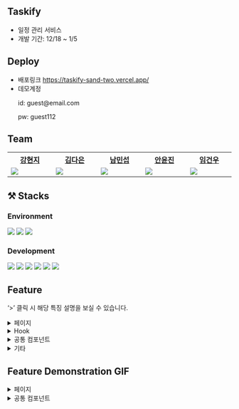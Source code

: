 ## Taskify
- 일정 관리 서비스
- 개발 기간: 12/18 ~ 1/5

## Deploy
- 배포링크
  https://taskify-sand-two.vercel.app/
- 데모계정
  <p>id: guest@email.com</p>
  <p>pw: guest112</p>
  
## Team
<table width="600px">
    <th style="text-align:center">
      <a href = "https://github.com/kanglocal"> 강현지 </a> 
    </th>
    <th style="text-align:center">
      <a href ="https://github.com/kde98892">김다은</a>
    </th>
    <th style="text-align:center">
      <a href = "https://github.com/namminimi">남민섭</a>
    </th>
  <th style="text-align:center">
      <a href = "https://github.com/thisisthewa2">안윤진</a>
    </th>
   <th style="text-align:center">
      <a href = "https://github.com/gw-lim">임건우</a>
    <tr>
        <td width="200px">
            <img src = "https://github.com/Peachy-Peachy/Taskify/assets/119280160/a9f0a518-80d5-4cbe-a1f9-4aa79b45fbf6"/>
        </td>
        <td width="200px">
            <img src = "https://github.com/Peachy-Peachy/Taskify/assets/119280160/83f09667-a69e-416f-8787-766892623d9c"/>
        </td>
        <td width="200px">
           <img src = "https://github.com/Peachy-Peachy/Taskify/assets/119280160/e879d42d-c9bf-40b7-96fb-102fd92fd974"/>
        </td>
        <td width="200px">
           <img src = "https://github.com/Peachy-Peachy/Taskify/assets/119280160/d5b431c4-3eb4-459d-9849-3762d22975b9"/>
        </td>
        <td width="200px">
           <img src = "https://github.com/Peachy-Peachy/Taskify/assets/119280160/4c45aa85-4f44-47ba-9292-6b62868aadac"/>
        </td>
    </tr>
    
</table>

## ⚒️ Stacks

### Environment
<p>
<img src="https://img.shields.io/badge/Git-F05032?style=for-the-badge&logo=NextJS&logoColor=white">
<img src="https://img.shields.io/badge/Github-181717?style=for-the-badge&logo=Github&logoColor=white">
<img src="https://img.shields.io/badge/VSCode-007ACC?style=for-the-badge&logo=VisualStudioCode&logoColor=white">
</p>

### Development
<p>
    <img src="https://img.shields.io/badge/Next.js-000000?style=for-the-badge&logo=Next.js&logoColor=white">
    <img src="https://img.shields.io/badge/TS-3178C6?style=for-the-badge&logo=TypeScript&logoColor=white">
  <img src="https://img.shields.io/badge/React-61DAFB?style=for-the-badge&logo=React&logoColor=white">
  <img src="https://img.shields.io/badge/tailwind-06B6D4?style=for-the-badge&logo=Tailwindcss&logoColor=white">
    <img src="https://img.shields.io/badge/React Query-FF4154?style=for-the-badge&logo=ReactQuery&logoColor=white">
      <img src="https://img.shields.io/badge/React Hook Form-EC5990?style=for-the-badge&logo=ReactHookForm&logoColor=white">
</p>


## **Feature**

‘>’ 클릭 시 해당 특징 설명을 보실 수 있습니다.
<details>
<summary>페이지</summary>
<ul>
<details>
<summary>회원가입 & 로그인</summary>
<ul>
    <li><b>react-hook-form</b> 라이브러리를 사용하였습니다. useForm의 controller를 사용하여 각 폼의 역할을 구분해서 유효성 검사를 통과하지 못하면 에러메세지 전달하고 모든 유효성 검사를 통과하면 회원가입/로그인 버튼이 활성화됩니다. 이후 <b>useRequest</b> 커스텀 훅을 사용하여 데이터를 요청합니다.</li>
    <li>  회원가입 기능에서는 이메일, 닉네임, 비밀번호, 비밀번호 확인 그리고 이용약관 동의를 사용하여 회원가입 할 수 있게 하고 로그인 기능에서는 이메일, 비밀번호를 사용하여 로그인할 수 있도록 합니다 </li>
</ul>
</details>

<details>
    <summary>나의 대시보드</summary>
    <ul>
        <li>참여중인 대시보드
            <ul>
                <li>onClick 이벤트 함수로 현재 페이지를 변경하고, 각 페이지에 해당하는 데이터를 <b>useRequest</b> 커스텀 훅으로 요청합니다.</li>
                <li>페이지네이션 UI를 구축하였습니다, 각 대시보드 클릭 시 해당 대시보드로 이동합니다.</li>
            </ul>    
        </li>
        <li>새로운 대시보드 생성
            <ul>
                <li>모달을 통해 폼 제출 시 커스텀훅 <b>useRequest</b>를 사용해 post 요청하게 했습니다.</li>
                <li>대시보드 생성 시 참여중인 대시보드와 사이드메뉴에 새로운 대시보드 추가하도록 했습니다.</li>
            </ul>
        </li>
        <li>초대받은 대시보드
            <ul>
                <li>초대 거절 / 수락
                    <ul>
                        <li>초대 거절 / 수락 시 커스텀 훅 <b>useRequest</b> 을 사용해 put요청하도록 했습니다.</li>
                        <li>초대 거절 / 수락 시 즉시 초대목록에서 삭제, 참여중인 대시보드와 사이드메뉴에 반영하도록 했습니다.</li>
                    </ul>
                </li>
                <li>초대 목록 검색
                    <ul>
                        <li><b>useInfiniteScroll</b> 커스텀 훅을 사용하여 무한스크롤을 구현했습니다.</li>
                        <li>스크롤이 브라우저 최하단에 도달하면 초대목록을 더 불러옵니다.</li>
                    </ul>
                </li>
                <li>무한스크롤
                    <ul>
                        <li><b>useInfiniteScroll</b> 커스텀 훅을 사용하여 무한스크롤을 구현했습니다.</li>
                        <li>스크롤이 브라우저 최하단에 도달하면 초대목록을 더 불러옵니다.</li>
                    </ul>
                </li>            
            </ul>
        </li>
    </ul>
</details>

<details>
    <summary>대시보드</summary>
        <ul>
            <li>DnD</li>
                <ul>
                    <li><b>react-beautiful-dnd</b> 라이브러리를 활용하여  핸들, 드래그, 드롭이 가능한 영역을 각각 지정하고, 드래그 전 후에 이벤트 함수를 통해 동작을 제어합니다.</li>
                    <li> 칼럼 간, 카드 간, 서로 다른 칼럼의 카드 간의 이동이 가능합니다. </li>
                </ul>
            <li>더보기 버튼</li>
            <ul>
                <li><b>useState</b> 훅을 통해 이벤트 함수 작동 시 기존 데이터와 새로 불러온 데이터를 병합한 새 리스트를 저장합니다. </li>
                <li>세로스크롤 기반의 Mobile, Tablet 사이즈에서 더보기 버튼을 통해 카드리스트가 확장됩니다.</li>
            </ul>
            <li>무한 스크롤</li>
            <ul>
            <li><b>useInfiniteScroll</b> 커스텀 훅을 사용하여 스크롤이 브라우저 최하단 요소에 도달했을 시 작동할 함수를 넘겨줍니다. </li>
            <li>가로 스크롤 기반의 PC 사이즈에서, 스크롤이 브라우저 최하단 요소에 도달했을 때 카드리스트가 확장됩니다.</li>
            </ul>
        <li>컬럼 관리</li>
            <ul>
            <li><b>useRequest</b> 커스텀 훅을 사용하여 데이터를 요청하였고 응답을 받으면 데이터를 jotai로 전역 상태 관리하였습니다.</li>
            <li> 대시보드 내에서 새로운 컬럼 생성, 이미 존재하는 컬럼 이름 변경 그리고 컬럼 삭제할 수 있습니다. </li>
            </ul>
            <li>할 일 생성, 수정</li>
            <ul>
            <li>  
                 커스텀한 이미지 업로드 기능은 사용자가 선택한 이미지를 formData 객체에 추가하고, 이벤트 핸들러를 통해 <b>useRequest</b> 커스텀 훅으로 서버에 업로드 됩니다. 응답으로는 새 이미지 데이터를 받습니다.
            </li>
            <li>
                jotai 전역 상태관리를 사용해 페이지와 모달간에 전달하는 props를 줄였습니다.
            </li>
            </ul>
        </details>
    </ul>
</details>
</details>
</details>
<details>
<summary>Hook</summary>
<ul>
  <details>
<summary>api 연결</summary>
      
<ul>
    <li>useRequest</li>
<ul>
<li><b>axios</b> 라이브러리를 사용하여 instance를 생성해 data를 fetch 합니다.</li>
<li>url과 params 등을 파라미터로 받아 fetch 해온 데이터 또는 오류, 그리고 isLoading 변수를 리턴합니다.</li>
</ul>

<li> axios interceptor </li>
<ul><li><b>axios</b> 라이브러리의 instance interceptor를 활용했습니다.</li>
    <li>매번 요청을 보낼 때 access token을 넣어주지 않아도 access token을 갖고 있다면 자동으로 요청의 헤더에 추가되도록 하였습니다.</li>
</ul>
</ul>
</details>

<details>
<summary>무한스크롤</summary>

<ul><li>useInfiniteScroll</li>

<ul><li><b>Intersection Observer API</b>를 사용하여 실행 될 함수를 보내고 containerRef 를 리턴받아 스크롤이 일어날 구역에 ref로 추가합니다.</li>
<li>서비스 내 다수의 페이지에서 무한스크롤 기능을 활용하고 있어 커스텀 훅을 통해 observe와 unobserve 상태를 관리하도록 하였습니다.</li>
</ul>
</details>
</details>
</ul>
    </ul>
    </details>

</details>
</details>
<details>
<summary>공통 컴포넌트</summary>
<ul>
<details>
<summary>모달</summary>
<ul>
    <li><b>Compound Pattern</b>을 적용해 모달과 관련된 데이터를 context, jotai로 관리하며, 기능의 관심사를 분리하여 구현했습니다. </li>
    <li>모달 위에서 모달을 또 여는 경우, 두번째 모달이 열릴 때 첫번째 모달이 닫히도록 구현했습니다.</li>
</ul>

</details>
<details>
<summary>사이드메뉴</summary>
<ul>
<li>무한 스크롤</li>
<ul>
<li><b>useInfiniteScroll</b>훅을 사용하고, <b>react query</b> 라이브러리 <b>useInfiniteQuery</b>를 통해 데이터 fetch합니다. </li>
<li> 스크롤이 브라우저 최하단 요소에 도달했을 때 자동으로 다음 대시보드들을 불러옵니다. </li>
</ul>
<li>스켈레톤 UI</li>
<ul>
<li> <b>Material UI</b> 라이브러리를 사용해 스켈레톤 UI를 만들고, <b>useRequest</b> 훅을 통해 표시 여부를 확인합니다.</li>
<li> 다음 대시보드가 로딩될 동안 스켈레톤 UI를 보여줍니다. 로딩 시간이 짧을 시 스켈레톤 UI가 짧게 나타났다가 사라지는 현상을 방지하기 위해 로딩 시간이 300ms 이상일 때만 스켈레톤 UI가 나타나도록 구현했습니다.</li>
</ul>
</ul>
</details>
</details>
<details>
<summary>기타</summary>
<ul>
<details>
<summary>디자인 시스템</summary>
<ul>
    <li>폰트</li>
    <ul>
        <li>프로젝트에서 사용되는 폰트 크기를 총 6가지, 폰트 굵기를 총 3가지로 한정지어 heading1-normal 과 같은 방식으로 폰트 스타일을 하나의 클래스로 줄 수 있도록 했습니다.</li>
        <li>tailwind.config.ts 파일에서 폰트 크기 및 굵기에 대한 custom theme을 설정하고 global.css에서 utility layer로 폰트 클래스를 선언하여 사용했습니다.</li>
<ul>
<li>heading1 (24px)</li>
<li>heading2 (20px)</li>
<li>subheading (18px)</li>
<li>body1 (16px)</li>
<li>body2 (14px)</li>
<li>caption (12px)</li>
<li>light (400)</li>
<li>normal (500)</li>
<li>bold (700)</li>
</ul>
    </ul>
<li>컬러 팔레트</li>
    <ul>
        <li>프로젝트에서 사용되는 색상들을 custom theme으로 설정하여 사용했습니다.</li>
        <li>global.css에서 base layer에 지정해둔 컬러 값들이 data-theme에 따라 다르게 들어가도록 설정하여 추가적인 스타일 코드 없이 다크 모드를 구현했습니다.</li>
    </ul>
<li>컴포넌트</li>
<ul><li>프로젝트에서 주로 사용되는 컴포넌트들의 스타일을 global.css에서 component layer에 선언해두어 사용하였습니다.</li></ul>
</ul>
</details>
<details>
<summary>레이아웃</summary>
<ul><li>_app.tsx에서 공통 레이아웃을 주어 레이아웃 적용했습니다.</li></ul>
</ul>
</details>

</details>

## Feature Demonstration GIF
<details>
    <summary>페이지</summary>
     <ul>
  <details>
  <summary>랜딩페이지</summary>
  
  ![랜딩페이지](https://github.com/Peachy-Peachy/Taskify/assets/119280160/0bcb5070-b67b-40f8-aa3a-94e625088a66)
  
  </details>
  <details>
  <summary>회원가입</summary>
      
![회원가입](https://github.com/Peachy-Peachy/Taskify/assets/119280160/635cb542-9272-45e2-bbab-5787d6e1bf84)
  </details>
  <details>
  <summary>로그인</summary>
      
  ![로그인](https://github.com/Peachy-Peachy/Taskify/assets/119280160/92ec67f0-8380-4293-bc70-e9d4c577e94c)

  </details>
   <details>
  <summary>나의 대시보드 </summary>
       <ul>
  <details>
  <summary>참여중인 대시보드 </summary>
      
  ![참여중인대시보드](https://github.com/Peachy-Peachy/Taskify/assets/119280160/09d19da6-77bb-4610-9917-27f96b464b15)
  </details>
  <details>
  <summary> 새로운 대시보드 생성 </summary>
      
  ![새로운대시보드](https://github.com/Peachy-Peachy/Taskify/assets/119280160/916b69d2-161b-4031-98a1-97b64f52732b)

  </details>
   <details>
  <summary>초대받은 대시보드 </summary>
       <ul>
<details>
  <summary>초대 목록 무한스크롤 </summary>
    
![초대목록 무한스크롤](https://github.com/Peachy-Peachy/Taskify/assets/119280160/0c772086-7f7c-40d8-a3e1-3c3da93262fa)

  </details>
  <details>
  <summary>초대 거절, 수락 </summary>
      
![초대수락거절](https://github.com/Peachy-Peachy/Taskify/assets/119280160/753c29a4-c78d-4a63-a296-5b3911484977)

  </details>
  <details>
  <summary>초대 목록 검색</summary>
      
![초대목록검색2](https://github.com/Peachy-Peachy/Taskify/assets/119280160/b403fa85-229a-4c3c-b256-215160619956)

  </details>
  </ul>
  </ul>
  </details>
   <details>
      <summary>대시보드</summary>
        <ul>
            <details>
              <summary>DnD</summary>
                
![디앤디](https://github.com/Peachy-Peachy/Taskify/assets/119280160/607c1b9a-305f-495c-8cb3-db0ffa7e428d)
            </details>
          <details>
              <summary>더보기 버튼</summary>
              ![더보기버튼](https://github.com/Peachy-Peachy/Taskify/assets/119280160/8e16dad1-dce8-4b5f-8f83-98acab3c7019) </details>
          <details>
              <summary>무한 스크롤</summary>
              ![대시보드무한스크롤](https://github.com/Peachy-Peachy/Taskify/assets/119280160/8821116a-73d4-4d67-b84b-189e8bc96a9e)
                </details>
            <details>
              <summary>컬럼관리</summary>
![컬럼관리](https://github.com/Peachy-Peachy/Taskify/assets/119280160/5679791c-467e-4984-bcd3-edeefb67d5c4)

 </details>
                        <details>
              <summary>할 일 생성, 수정</summary>
    
![할일생성](https://github.com/Peachy-Peachy/Taskify/assets/119280160/b6c35d75-252c-47f2-998d-4437424b870b)
    
![할일수정](https://github.com/Peachy-Peachy/Taskify/assets/119280160/eac26b34-3d39-4353-8664-216ca408cb18)
            </details>
        </ul>
  </details>
  <details>
      <summary>마이 페이지</summary>
      <ul>
           <details>
              <summary>프로필 수정 및 비밀번호 변경</summary>
               
![프로필변경2](https://github.com/Peachy-Peachy/Taskify/assets/119280160/f7412c42-6dbd-4a1b-99e4-88c00050225d)

![비밀번호변경](https://github.com/Peachy-Peachy/Taskify/assets/119280160/768878f6-e59b-4cd9-b89f-9e3d6bd1db89)

</details>
      </ul>
  </details>
  </details>
  </ul>
</details>
  <details>
      <summary>공통 컴포넌트</summary>
      <ul>
           <details>
              <summary>헤더</summary>
               
![헤더](https://github.com/Peachy-Peachy/Taskify/assets/119280160/a2bb95f9-7a8c-4d4b-9edb-63e31a50cb12)
           </details>
          <details>
              <summary>모달</summary>
              <ul>
                  <li>
                  <bold>대시보드 생성하기</bold>
                  
![대시보드생성하기](https://github.com/Peachy-Peachy/Taskify/assets/119280160/336ad772-2423-4b9c-8b16-3f5e3b5ad0d5)</li>
                <li>
                <bold>칼럼 생성</bold>
                
![칼럼생성](https://github.com/Peachy-Peachy/Taskify/assets/119280160/1804ccc8-b915-424a-a9be-bd177b208b4d)</li>
 
<li>
    <bold>칼럼 생성 초과</bold>
    
![칼럼생성초과](https://github.com/Peachy-Peachy/Taskify/assets/119280160/5c9af165-866d-4cf8-a7ba-d2de03b303c1)
</li>
 
<li>
    <bold>칼럼 수정</bold>
    
    
![칼럼수정](https://github.com/Peachy-Peachy/Taskify/assets/119280160/a0165998-7cff-47bd-8bf0-f633ae95eac4)
 </li>
 <li>
     
<bold>대시보드 초대하기</bold>  
     ![대시보드초대](https://github.com/Peachy-Peachy/Taskify/assets/119280160/d5ae7f13-dab6-4559-9d06-b566234a39c0)
 </li>
 <li>
     <bold>대시보드 초대하기 (없는 이메일)</bold>
     
![대시보드초대에러](https://github.com/Peachy-Peachy/Taskify/assets/119280160/3de007fb-e705-4dcb-ac58-001c37677a93)
 </li>
 </ul>
           </details>
           <details>
              <summary>사이드메뉴</summary>
               
![사이드메뉴3](https://github.com/Peachy-Peachy/Taskify/assets/119280160/15f5c6dd-e524-49b5-8da4-1cd759053277)
   
  </details>



